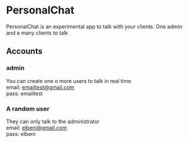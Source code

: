 # PersonalChat

PersonalChat is an experimental app to talk with your clients. One admin and a many clients to talk

## Accounts
### admin
You can create one o more users to talk in real time<br/>
email: emailtest@gmail.com<br/>
pass: emailtest

### A random user
They can only talk to the administrator<br/>
email: elbeni@gmail.com<br/>
pass: elbeni


